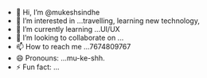 - 👋 Hi, I’m @mukeshsindhe
- 👀 I’m interested in ...travelling, learning new technology, 
- 🌱 I’m currently learning ...UI/UX
- 💞️ I’m looking to collaborate on ...
- 📫 How to reach me ...7674809767
- 😄 Pronouns: ...mu-ke-shh.
- ⚡ Fun fact: ...
  

<!---
mukeshsindhe/mukeshsindhe is a ✨ special ✨ repository because its `README.md` (this file) appears on your GitHub profile.
You can click the Preview link to take a look at your changes.
--->
